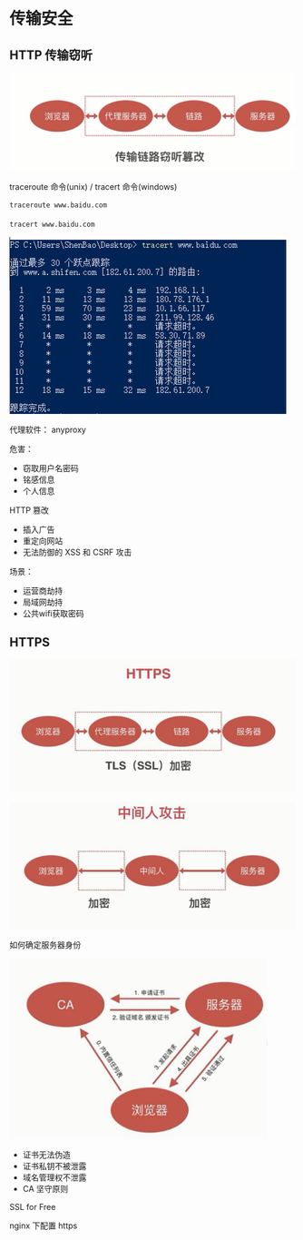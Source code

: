 # 传输安全

## HTTP 传输窃听

![191253.png](./img/191253.png)

traceroute 命令(unix) / tracert 命令(windows)
```bash
traceroute www.baidu.com

tracert www.baidu.com
```

![192209.png](./img/192209.png)

代理软件： anyproxy

危害：
- 窃取用户名密码
- 铭感信息
- 个人信息

HTTP 篡改
- 插入广告
- 重定向网站
- 无法防御的 XSS 和 CSRF 攻击

场景：
- 运营商劫持
- 局域网劫持
- 公共wifi获取密码

## HTTPS

![192437.png](./img/192437.png)

![192531.png](./img/192531.png)

如何确定服务器身份

![192621.png](./img/192621.png)

- 证书无法伪造
- 证书私钥不被泄露
- 域名管理权不泄露
- CA 坚守原则

SSL for Free

nginx 下配置 https
